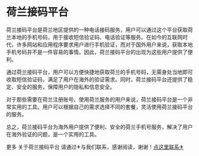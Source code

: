 # 荷兰接码平台

荷兰接码平台是荷兰地区提供的一种电话接码服务，用户可以通过这个平台获取荷兰本地的手机号码，用于接收短信验证码、电话验证等服务。在如今的互联网时代，许多网站和应用程序要求用户进行手机验证，而对于国外用户来说，获取本地手机号码并不是一件容易的事情。因此，荷兰接码平台的出现为这些用户提供了便利。

通过荷兰接码平台，用户可以方便快捷地获取荷兰的手机号码，无需身处当地即可收取短信验证码，满足了用户在海外的验证需求。同时，荷兰接码平台还提供了稳定、安全的服务，保障用户的隐私和信息安全。

对于那些需要在荷兰注册账号、使用荷兰服务的用户来说，荷兰接码平台是一个非常实用的工具。用户可以根据自己的需求选择不同的套餐，灵活使用荷兰接码平台的服务。

总之，荷兰接码平台为海外用户提供了便利、安全的荷兰手机号服务，解决了用户在海外验证的问题，是一个实用的工具。

更多 关于荷兰接码平台 请通过✈与我们联系，感谢阅读，谢谢！[点这里联系✈](https://ads.k02.cc)